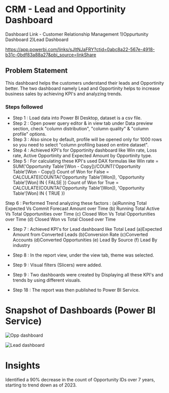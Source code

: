 # CRM - Lead and Opportinity Dashboard
Dashboard Link - Customer Relationship Management
1)Oppurtunity Dashboard
2)Lead Dashboard

https://app.powerbi.com/links/sJltNJaFRY?ctid=0abc8a22-567e-4918-b31c-0bdf83a88a27&pbi_source=linkShare


## Problem Statement

This dashboard helps the customers  understand their leads and Opportinity better. The two dashboard namely Lead and Opportinity helps to increase business sales by achieving KPI's and analyzing trends.



### Steps followed 

- Step 1 : Load data into Power BI Desktop, dataset is a csv file.
- Step 2 : Open power query editor & in view tab under Data preview section, check "column distribution", "column quality" & "column profile" options.
- Step 3 : Also since by default, profile will be opened only for 1000 rows so you need to select "column profiling based on entire dataset".
- Step 4 : Achieved KPI's for Opportinity dashboard like Win rate, Loss rate, Active Opportinity and Expected Amount by Opportinity type.
- Step 5 : For calculating these KPI's used DAX formulas  like 
Win rate = SUM('Opportunity Table'[Won - Copy])/COUNT('Opportunity Table'[Won - Copy])
Count of Won for False = 
CALCULATE(COUNTA('Opportunity Table'[Won]), 'Opportunity Table'[Won] IN { FALSE })
Count of Won for True = 
CALCULATE(COUNTA('Opportunity Table'[Won]), 'Opportunity Table'[Won] IN { TRUE })

Step 6 : Performed Trend analyzing these factors :
(a)Running Total Expected Vs Commit Forecast Amount over Time
(b) Running Total Active Vs Total Opportunities over Time
(c) Closed Won Vs Total Opportunities over Time
(d) Closed Won vs Total Closed over Time

- Step 7 : Achieved KPI's for Lead dashboard like Total Lead
 (a)Expected Amount from Converted Leads 
 (b)Conversion Rate 
 (c)Converted Accounts
 (d)Converted Opportunities
 (e) Lead By Source
 (f) Lead By industry

- Step 8 : In the report view, under the view tab, theme was selected.
- Step 9  : Visual filters (Slicers) were added.
- Step 9  : Two dashboards were created by Displaying all these KPI's and trends by using different visuals.

 - Step 18 : The report was then published to Power BI Service.
 
 

# Snapshot of Dashboards (Power BI Service)

![Opp dashboard](https://github.com/pavankumarbr2437/Test/assets/145674009/2c719d1b-bd57-46c8-a6cd-f1aa7fb5e09d)

![Lead dashboard](https://github.com/pavankumarbr2437/Test/assets/145674009/925b6f23-6b50-4b7f-a96d-f68fea7ef93f)

 
 
# Insights

Identified a 90% decrease in the count of Opportunity IDs over 7 years, starting to trend down as of 2023.
